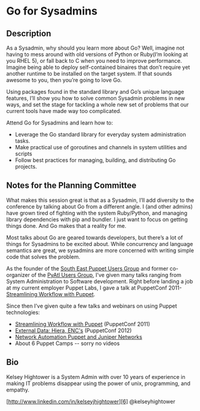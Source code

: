 # Go for Sysadmins

## Description

As a Sysadmin, why should you learn more about Go?  Well, imagine not having to mess around with old versions of Python or Ruby(I’m looking at you RHEL 5), or fall back to C when you need to improve performance.  Imagine being able to deploy self-contained binaires that don’t require yet another runtime to be installed on the target system. If that sounds awesome to you, then you’re going to love Go.

Using packages found in the standard library and Go’s unique language features, I’ll show you how to solve common Sysadmin problems in new ways, and set the stage for tackling a whole new set of problems that our current tools have made way too complicated.

Attend Go for Sysadmins and learn how to:

* Leverage the Go standard library for everyday system administration tasks.
* Make practical use of goroutines and channels in system utilities and scripts
* Follow best practices for managing, building, and distributing Go projects.

## Notes for the Planning Committee

What makes this session great is that as a Sysadmin, I’ll add diversity to the conference by talking about Go from a different angle. I (and other admins) have grown tired of fighting with the system Ruby/Python, and managing library dependencies with pip and bundler. I just want to focus on getting things done. And Go makes that a reality for me.

Most talks about Go are geared towards developers, but there’s a lot of things for Sysadmins to be excited about.  While concurrency and language semantics are great, we sysadmins are more concerned with writing simple code that solves the problem. 

As the founder of the [South East Puppet Users Group][1] and former co-organizer of the [PyAtl Users Group][2], I’ve given many talks ranging from System Administration to Software development. Right before landing a job at my current employer Puppet Labs, I gave a talk at PuppetConf 2011- [Streamlining Workflow with Puppet][1].



Since then I’ve given quite a few talks and webinars on using Puppet technologies:

* [Streamlining Workflow with Puppet][3] (PuppetConf 2011)
* [External Data: Hiera, ENC's][4] (PuppetConf 2012)
* [Network Automation Puppet and Juniper Networks][5]
* About 6 Puppet Camps -- sorry no videos





## Bio

Kelsey Hightower is a System Admin with over 10 years of experience in making IT problems disappear using the power of unix, programming, and empathy.

[http://www.linkedin.com/in/kelseyjhightower][6]
@kelseyhightower

[1]: http://www.meetup.com/South-East-Puppet-User-Group/
[2]: http://www.meetup.com/python-atlanta/
[3]: http://www.youtube.com/watch?v=WUlYEJ-fpfU
[4]: http://www.youtube.com/watch?v=z9TK-gUNFHk
[5]: http://www.juniper.net/us/en/forms/simplify-data-center-on-demand/
[6]: http://www.linkedin.com/in/kelseyjhightower
